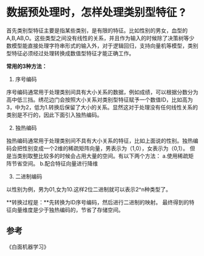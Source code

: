 #  数据预处理时，怎样处理类别型特征 ?



首先类别型特征主要是指某些类别，是有限的特征。比如性别的男女，血型的A,B,AB,O。这些类型之间没有线性的关系，并且作为输入的时候除了决策树等少数模型能直接处理字符串形式的输入外，对于逻辑回归，支持向量机等模型，类别型特征必须经过处理转换成数值型特征才能正确工作。

**常用的3种方法：**

1. 序号编码

序号编码通常用于处理类别间具有大小关系的数据，例如成绩，可以根据分数分为高中低三挡。绣花边门会按照大小关系对类别型特征赋予一个数值ID，比如高为3，中为2，低为1.转换后保留了大小的关系。显然这对于处理没有任何线性关系的类别是不行的，因此下面引入独热编码。

2. 独热编码

独热编码通常用于处理类别间不具有大小关系的特征，比如上面说的性别。独热编码会把性别变成一个2维的稀疏矩阵向量，男表示为（1,0），女表示为（0,1）。
但是当类别取整比较多的时候会占用大量的空间。有以下两个方法：
		a.使用稀疏矩阵节省空间。
		b.配合特征向量进行降维

3. 二进制编码

以性别为例，男为01,女为10.这样2位二进制就可以表示2^n种类型了。

**转换过程是：**先转换为ID序号编码，然后进行二进制的映射。
最终得到的特征向量维度是少于独热编码的，节省了存储空间。

## 参考

《白面机器学习》
